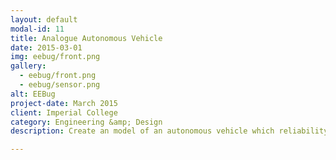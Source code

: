 ```yaml
---
layout: default
modal-id: 11
title: Analogue Autonomous Vehicle
date: 2015-03-01
img: eebug/front.png
gallery:
  - eebug/front.png
  - eebug/sensor.png
alt: EEBug
project-date: March 2015
client: Imperial College
category: Engineering &amp; Design
description: Create an model of an autonomous vehicle which reliability and consistently, to complete a challenging set of tasks without human interaction. Best Analogue Design Group Project Award: designed best autonomous vehicle out of about 30 teams in the year. More pictures of the AV to follow.

---
```

